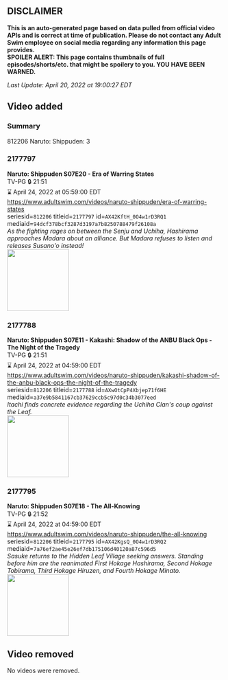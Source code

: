 ## DISCLAIMER
**This is an auto-generated page based on data pulled from official video APIs and is correct at time of publication. Please do not contact any Adult Swim employee on social media regarding any information this page provides.**  
**SPOILER ALERT: This page contains thumbnails of full episodes/shorts/etc. that might be spoilery to you. YOU HAVE BEEN WARNED.**  

_Last Update: April 20, 2022 at 19:00:27 EDT_
## Video added
### Summary
812206 Naruto: Shippuden: 3  
### 2177797
**Naruto: Shippuden S07E20 - Era of Warring States**  
TV-PG 🔒 21:51  
⌛ April 24, 2022 at 05:59:00 EDT  
https://www.adultswim.com/videos/naruto-shippuden/era-of-warring-states  
seriesid=`812206` titleid=`2177797` id=`AX42KftH_0O4w1rD3RQ1` mediaid=`94dcf378bcf3287d3197a7b8250788479f26108a`  
_As the fighting rages on between the Senju and Uchiha, Hashirama approaches Madara about an alliance. But Madara refuses to listen and releases Susano'o instead!_  
<a href="https://media.cdn.adultswim.com/uploads/20220107/thumbnails/2_22171657483-NarutoShippuden_368_EraOfWarringStates.png"><img src="https://media.cdn.adultswim.com/uploads/20220107/thumbnails/2_22171657483-NarutoShippuden_368_EraOfWarringStates.png" height="144px" /></a>
### 2177788
**Naruto: Shippuden S07E11 - Kakashi: Shadow of the ANBU Black Ops - The Night of the Tragedy**  
TV-PG 🔒 21:51  
⌛ April 24, 2022 at 04:59:00 EDT  
https://www.adultswim.com/videos/naruto-shippuden/kakashi-shadow-of-the-anbu-black-ops-the-night-of-the-tragedy  
seriesid=`812206` titleid=`2177788` id=`AXwOtCpP4Xbjep71f6HE` mediaid=`a37e9b5841167cb37629ccb5c97d0c34b3077eed`  
_Itachi finds concrete evidence regarding the Uchiha Clan's coup against the Leaf._  
<a href="https://media.cdn.adultswim.com/uploads/20210924/thumbnails/2_21924105347-NarutoShippuden_359_KakashiShadowOfTheANBUBlackOpsTheNightOfTheTragedy.png"><img src="https://media.cdn.adultswim.com/uploads/20210924/thumbnails/2_21924105347-NarutoShippuden_359_KakashiShadowOfTheANBUBlackOpsTheNightOfTheTragedy.png" height="144px" /></a>
### 2177795
**Naruto: Shippuden S07E18 - The All-Knowing**  
TV-PG 🔒 21:52  
⌛ April 24, 2022 at 04:59:00 EDT  
https://www.adultswim.com/videos/naruto-shippuden/the-all-knowing  
seriesid=`812206` titleid=`2177795` id=`AX42KgsQ_0O4w1rD3RQ2` mediaid=`7a76ef2ae45e26ef7db175106d40120a87c596d5`  
_Sasuke returns to the Hidden Leaf Village seeking answers. Standing before him are the reanimated First Hokage Hashirama, Second Hokage Tobirama, Third Hokage Hiruzen, and Fourth Hokage Minato._  
<a href="https://media.cdn.adultswim.com/uploads/20220107/thumbnails/2_22171655110-NarutoShippuden_366_TheAllKnowing.png"><img src="https://media.cdn.adultswim.com/uploads/20220107/thumbnails/2_22171655110-NarutoShippuden_366_TheAllKnowing.png" height="144px" /></a>
## Video removed
No videos were removed.  
